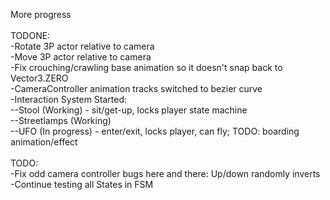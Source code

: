 More progress <br> 
  <br>
TODONE: <br> 
-Rotate 3P actor relative to camera <br> 
-Move 3P actor relative to camera <br> 
-Fix crouching/crawling base animation so it doesn't snap back to Vector3.ZERO <br> 
-CameraController animation tracks switched to bezier curve <br> 
-Interaction System Started: <br> 
--Stool (Working) - sit/get-up, locks player state machine <br> 
--Streetlamps (Working) <br> 
--UFO (In progress) - enter/exit, locks player, can fly; TODO: boarding animation/effect <br> 
 <br> 
TODO: <br> 
-Fix odd camera controller bugs here and there: Up/down randomly inverts <br> 
-Continue testing all States in FSM <br> 
